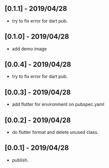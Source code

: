 ## [0.1.1] - 2019/04/28

* try to fix error for dart pub.

## [0.1.0] - 2019/04/28

* add demo image

## [0.0.4] - 2019/04/28

* try to fix error for dart pub.

## [0.0.3] - 2019/04/28

* add flutter for environment on pubspec.yaml

## [0.0.2] - 2019/04/28

* do flutter format and delete unused class.

## [0.0.1] - 2019/04/28

* publish.
